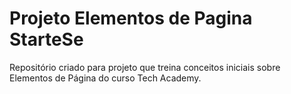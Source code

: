 # Projeto Elementos de Pagina StarteSe
Repositório criado para projeto que treina conceitos iniciais sobre Elementos de Página do curso Tech Academy.
